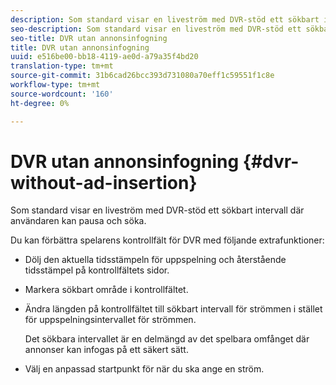 ```yaml
---
description: Som standard visar en liveström med DVR-stöd ett sökbart intervall där användaren kan pausa och söka.
seo-description: Som standard visar en liveström med DVR-stöd ett sökbart intervall där användaren kan pausa och söka.
seo-title: DVR utan annonsinfogning
title: DVR utan annonsinfogning
uuid: e516be00-bb18-4119-ae0d-a79a35f4bd20
translation-type: tm+mt
source-git-commit: 31b6cad26bcc393d731080a70eff1c59551f1c8e
workflow-type: tm+mt
source-wordcount: '160'
ht-degree: 0%

---
```



# DVR utan annonsinfogning {#dvr-without-ad-insertion}

Som standard visar en liveström med DVR-stöd ett sökbart intervall där användaren kan pausa och söka.

Du kan förbättra spelarens kontrollfält för DVR med följande extrafunktioner:

* Dölj den aktuella tidsstämpeln för uppspelning och återstående tidsstämpel på kontrollfältets sidor.
* Markera sökbart område i kontrollfältet.
* Ändra längden på kontrollfältet till sökbart intervall för strömmen i stället för uppspelningsintervallet för strömmen.

   Det sökbara intervallet är en delmängd av det spelbara omfånget där annonser kan infogas på ett säkert sätt.
* Välj en anpassad startpunkt för när du ska ange en ström.